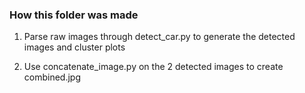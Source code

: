 ### How this folder was made

1) Parse raw images through detect_car.py to generate the detected images and cluster plots

2) Use concatenate_image.py on the 2 detected images to create combined.jpg
